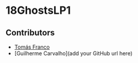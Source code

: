 # 18GhostsLP1

## Contributors
- [Tomás Franco](https://github.com/ThomasFranque)
- [Guilherme Carvalho](add your GitHub url here)
